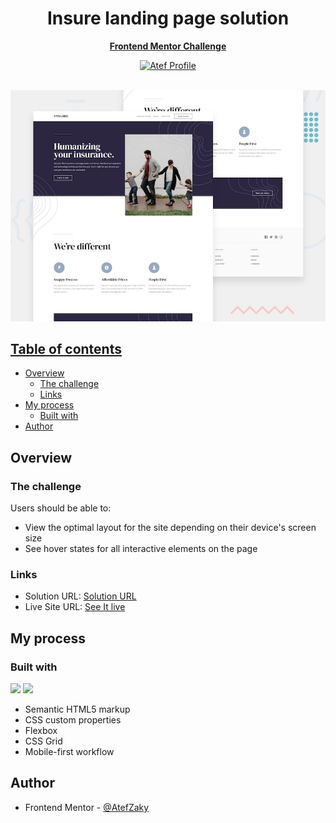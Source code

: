 <div align="center">
  <h1 align="center">Insure landing page solution</h1>
  <p align="center">
    <a href="https://www.frontendmentor.io/challenges/insure-landing-page-uTU68JV8"><strong>Frontend Mentor Challenge</strong></a>
    <br />
</div>
<!-- Bagde -->
<div align="center">
  <!-- Profile -->
  <a href="https://www.frontendmentor.io/profile/AtefZaky">
    <img src="https://img.shields.io/badge/Profile-Atef_Zaky-CE5A67?labelColor=1F1717&style=for-the-badge&logo=frontendmentor" alt="Atef Profile">
</div>
<br/>
<div align="center">

![](./desktop-preview.jpg)

</div>

## Table of contents

- [Overview](#overview)
  - [The challenge](#the-challenge)
  - [Links](#links)
- [My process](#my-process)
  - [Built with](#built-with)
- [Author](#author)

## Overview

### The challenge

Users should be able to:

- View the optimal layout for the site depending on their device's screen size
- See hover states for all interactive elements on the page

### Links

- Solution URL: [Solution URL](https://www.frontendmentor.io/solutions/responsive-landing-page-using-css-flexbox-V-d_bzEEqF)
- Live Site URL: [See It live](https://insure-landing-page-chi-sage.vercel.app/)

## My process

### Built with

![](https://img.shields.io/badge/HTML5-E34F26?style=for-the-badge&logo=html5&logoColor=white)
![](https://img.shields.io/badge/CSS3-48bdf8?style=for-the-badge&logo=css3&logoColor=white)

- Semantic HTML5 markup
- CSS custom properties
- Flexbox
- CSS Grid
- Mobile-first workflow

## Author

- Frontend Mentor - [@AtefZaky](https://www.frontendmentor.io/profile/AtefZaky)
